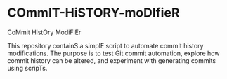 # COmmIT-HiSTORY-moDIfieR
CoMmit HistOry ModiFiEr

This repository containS a simplE script to automate commIt history modifications. The purpose is to test Git commit automation, explore how commit history can be altered, and experiment with generating commits using scripTs.
